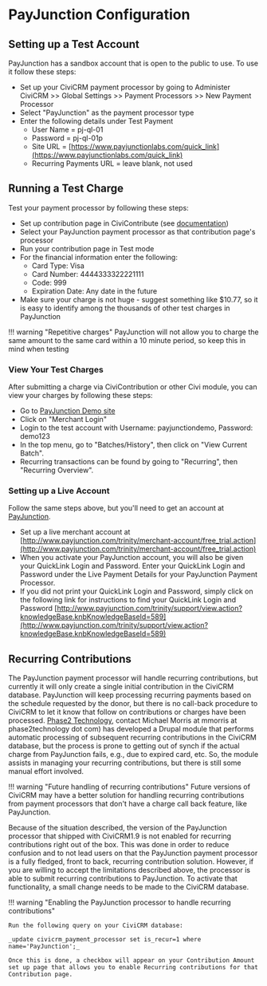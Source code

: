 # PayJunction Configuration


## Setting up a Test Account

PayJunction has a sandbox account that is open to the public to use. To use it follow these steps:

* Set up your CiviCRM payment processor by going to Administer CiviCRM >> Global Settings >> Payment Processors >> New Payment Processor
* Select "PayJunction" as the payment processor type
* Enter the following details under Test Payment
    * User Name = pj-ql-01
    * Password = pj-ql-01p
    * Site URL = [https://www.payjunctionlabs.com/quick_link](https://www.payjunctionlabs.com/quick_link)
    * Recurring Payments URL = leave blank, not used

## Running a Test Charge

Test your payment processor by following these steps:

* Set up contribution page in CiviContribute (see [documentation](http://wiki.civicrm.org/confluence/display/CRMDOC/CiviContribute+Admin))
* Select your PayJunction payment processor as that contribution page's processor
* Run your contribution page in Test mode
* For the financial information enter the following:
    * Card Type: Visa
    * Card Number: 4444333322221111
    * Code: 999
    * Expiration Date: Any date in the future
* Make sure your charge is not huge - suggest something like $10.77, so it is easy to identify among the thousands of other test charges in PayJunction

!!! warning "Repetitive charges"
     PayJunction will not allow you to charge the same amount to the same card within a 10 minute period, so keep this in mind when testing

### View Your Test Charges

After submitting a charge via CiviContribution or other Civi module, you can view your charges by following these steps:

* Go to [PayJunction Demo site](http://www.payjunctionlabs.com)
* Click on "Merchant Login"
* Login to the test account with Username: payjunctiondemo, Password: demo123
* In the top menu, go to "Batches/History", then click on "View Current Batch".
* Recurring transactions can be found by going to "Recurring", then "Recurring Overview".

### Setting up a Live Account

Follow the same steps above, but you'll need to get an account at [PayJunction](http://www.payjunction.com).

* Set up a live merchant account at [http://www.payjunction.com/trinity/merchant-account/free_trial.action](http://www.payjunction.com/trinity/merchant-account/free_trial.action)
* When you activate your PayJunction account, you will also be given your QuickLink Login and Password. Enter your QuickLink Login and Password under the Live Payment Details for your PayJunction Payment Processor.
* If you did not print your QuickLink Login and Password, simply click on the following link for instructions to find your QuickLink Login and Password [http://www.payjunction.com/trinity/support/view.action?knowledgeBase.knbKnowledgeBaseId=589](http://www.payjunction.com/trinity/support/view.action?knowledgeBase.knbKnowledgeBaseId=589)

## Recurring Contributions

The PayJunction payment processor will handle recurring contributions, but currently it will only create a single initial contribution in the CiviCRM database. PayJunction will keep processing recurring payments based on the schedule requested by the donor, but there is no call-back procedure to CiviCRM to let it know that follow on contributions or charges have been processed. [Phase2 Technology](http://www.phase2technology.com), contact Michael Morris at mmorris at phase2technology dot com) has developed a Drupal module that performs automatic processing of subsequent recurring contributions in the CiviCRM database, but the process is prone to getting out of synch if the actual charge from PayJunction fails, e.g., due to expired card, etc. So, the module assists in managing your recurring contributions, but there is still some manual effort involved.

!!! warning "Future handling of recurring contributions"
    Future versions of CiviCRM may have a better solution for handling recurring contributions from payment processors that don't have a charge call back feature, like PayJunction.


Because of the situation described, the version of the PayJunction processor that shipped with CiviCRM1.9 is not enabled for recurring contributions right out of the box. This was done in order to reduce confusion and to not lead users on that the PayJunction payment processor is a fully fledged, front to back, recurring contribution solution. However, if you are willing to accept the limitations described above, the processor is able to submit recurring contributions to PayJunction. To activate that functionality, a small change needs to be made to the CiviCRM database.

!!! warning "Enabling the PayJunction processor to handle recurring contributions"

    Run the following query on your CiviCRM database:

    _update civicrm_payment_processor set is_recur=1 where name='PayJunction';_

    Once this is done, a checkbox will appear on your Contribution Amount set up page that allows you to enable Recurring contributions for that Contribution page.